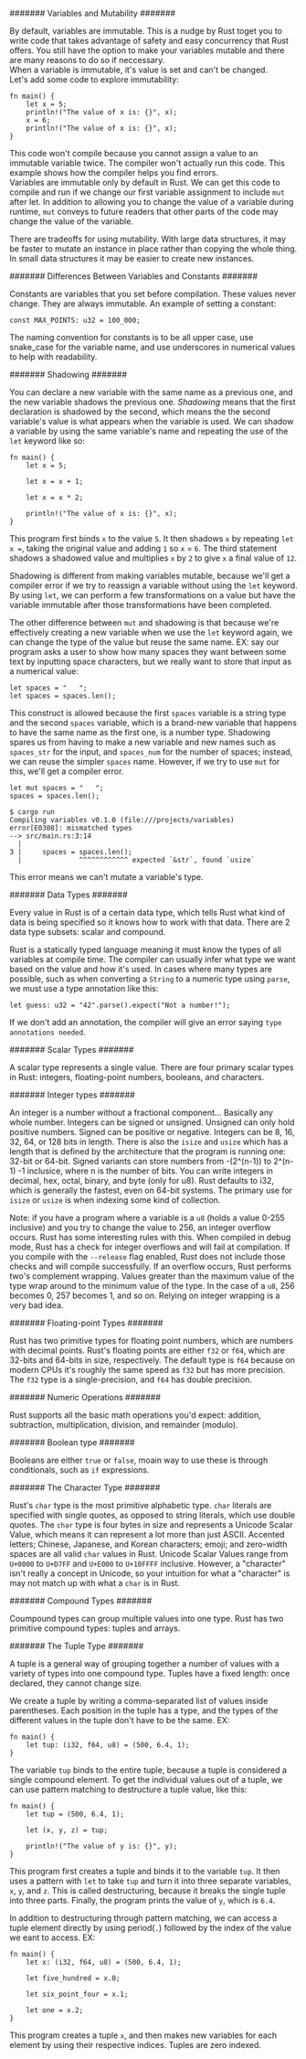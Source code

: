 ####### Variables and Mutability #######  

By default, variables are immutable.  This is a nudge by Rust toget you to write code that takes advantage of safety and easy concurrency that Rust offers.  You still have the option to make your variables mutable and there are many reasons to do so if neccessary.  
When a variable is immutable, it's value is set and can't be changed.  
Let's add some code to explore immutability:  
    
    fn main() {
        let x = 5;
        println!("The value of x is: {}", x);
        x = 6;
        println!("The value of x is: {}", x);
    }

This code won't compile because you cannot assign a value to an immutable variable twice.  The compiler won't actually run this code.  This example shows how the compiler helps you find errors.  
Variables are immutable only by default in Rust.  We can get this code to compile and run if we change our first variable assignment to include `mut` after let.  In addition to allowing you to change the value of a variable during runtime, `mut` conveys to future readers that other parts of the code may change the value of the variable.  

There are tradeoffs for using mutability.  With large data structures, it may be faster to mutate an instance in place rather than copying the whole thing.  In small data structures it may be easier to create new instances.  

####### Differences Between Variables and Constants #######  

Constants are variables that you set before compilation.  These values never change.  They are always immutable.  An example of setting a constant:  

    const MAX_POINTS: u32 = 100_000;  

The naming convention for constants is to be all upper case, use snake_case for the variable name, and use underscores in numerical values to help with readability.  

####### Shadowing #######  

You can declare a new variable with the same name as a previous one, and the new variable shadows the previous one.  *Shadowing* means that the first declaration is shadowed by the second, which means the the second variable's value is what appears when the variable is used.  We can shadow a variable by using the same variable's name and repeating the use of the `let` keyword like so:  

    fn main() {
        let x = 5;

        let x = x + 1;

        let x = x * 2;

        println!("The value of x is: {}", x);
    }  

This program first binds `x` to the value `5`.  It then shadows `x` by repeating `let x =`, taking the original value and adding `1` so `x` = `6`.  The third statement shadows a shadowed value and multiplies `x` by `2` to give `x` a final value of `12`.

Shadowing is different from making variables mutable, because we'll get a compiler error if we try to reassign a variable without using the `let` keyword.  By using `let`, we can perform a few transformations on a value but have the variable immutable after those transformations have been completed.  

The other difference between `mut` and shadowing is that because we're effectively creating a new variable when we use the `let` keyword again, we can change the type of the value but reuse the same name.  EX: say our program asks a user to show how many spaces they want between some text by inputting space characters, but we really want to store that input as a numerical value:  

    let spaces = "   ";
    let spaces = spaces.len();  

This construct is allowed because the first `spaces` variable is a string type and the second `spaces` variable, which is a brand-new variable that happens to have the same name as the first one, is a number type.  Shadowing spares us from having to make a new variable and new names such as `spaces_str` for the input, and `spaces_num` for the number of spaces; instead, we can reuse the simpler `spaces` name.  However, if we try to use `mut` for this, we'll get a compiler error.  

    let mut spaces = "   ";
    spaces = spaces.len();  

    $ cargo run
    Compiling variables v0.1.0 (file:///projects/variables)
    error[E0308]: mismatched types
    --> src/main.rs:3:14
      |
    3 |     spaces = spaces.len();
      |              ^^^^^^^^^^^^ expected `&str`, found `usize`  

This error means we can't mutate a variable's type.  

####### Data Types #######  

Every value in Rust is of a certain data type, which tells Rust what kind of data is being specified so it knows how to work with that data.  There are 2 data type subsets: scalar and compound.  

Rust is a statically typed language meaning it must know the types of all variables at compile time.  The compiler can usually infer what type we want based on the value and how it's used.  In cases where many types are possible, such as when converting a `String` to a numeric type using `parse`, we must use a type annotation like this:  

    let guess: u32 = "42".parse().expect("Not a number!");  

If we don't add an annotation, the compiler will give an error saying `type annotations needed`.  

####### Scalar Types #######  

A scalar type represents a single value.  There are four primary scalar types in Rust: integers, floating-point numbers, booleans, and characters.  

####### Integer types #######  

An integer is a number without a fractional component... Basically any whole number.  Integers can be signed or unsigned.  Unsigned can only hold positive numbers.  Signed can be positive or negative.  Integers can be 8, 16, 32, 64, or 128 bits in length.  There is also the `isize` and `usize` which has a length that is defined by the architecture that the program is running one: 32-bit or 64-bit.  Signed variants can store numbers from -(2^(n-1)) to 2^(n-1) -1 inclusice, where n is the number of bits.  You can write integers in decimal, hex, octal, binary, and byte (only for u8).  Rust defaults to i32, which is generally the fastest, even on 64-bit systems.  The primary use for `isize` or `usize` is when indexing some kind of collection.  

Note: if you have a program where a variable is a `u8` (holds a value 0-255 inclusive) and you try to change the value to 256, an integer overflow occurs.  Rust has some interesting rules with this.  When compiled in debug mode, Rust has a check for integer overflows and will fail at compilation.  If you compile with the `--release` flag enabled, Rust does not include those checks and will compile successfully.  If an overflow occurs, Rust performs two's complement wrapping.  Values greater than the maximum value of the type wrap around to the minimum value of the type.  In the case of a `u8`, 256 becomes 0, 257 becomes 1, and so on.  Relying on integer wrapping is a very bad idea.  

####### Floating-point Types #######  

Rust has two primitive types for floating point numbers, which are numbers with decimal points.  Rust's floating points are either `f32` or `f64`, which are 32-bits and 64-bits in size, respectively.  The default type is `f64` because on modern CPUs it's roughly the same speed as `f32` but has more precision.  The `f32` type is a single-precision, and `f64` has double precision.  

####### Numeric Operations #######  

Rust supports all the basic math operations you'd expect: addition, subtraction, multiplication, division, and remainder (modulo).  

####### Boolean type #######  

Booleans are either `true` or `false`, moain way to use these is through conditionals, such as `if` expressions.  

####### The Character Type #######  

Rust's `char` type is the most primitive alphabetic type.  `char` literals are specified with single quotes, as opposed to string literals, which use double quotes.  The `char` type is four bytes in size and represents a Unicode Scalar Value, which means it can represent a lot more than just ASCII.  Accented letters; Chinese, Japanese, and Korean characters; emoji; and zero-width spaces are all valid `char` values in Rust.  Unicode Scalar Values range from `U+0000` to `U+D7FF` and `U+E000` to `U+10FFFF` inclusive.  However, a "character" isn't really a concept in Unicode, so your intuition for what a "character" is may not match up with what a `char` is in Rust.  

####### Compound Types #######  

Coumpound types can group multiple values into one type.  Rust has two primitive compound types: tuples and arrays.  

####### The Tuple Type #######  

A tuple is a general way of grouping together a number of values with a variety of types into one compound type.  Tuples have a fixed length: once declared, they cannot change size.  

We create a tuple by writing a comma-separated list of values inside parentheses.  Each position in the tuple has a type, and the types of the different values in the tuple don't have to be the same.  EX:  

    fn main() {
        let tup: (i32, f64, u8) = (500, 6.4, 1);
    }  

The variable `tup` binds to the entire tuple, because a tuple is considered a single compound element.  To get the individual values out of a tuple, we can use pattern matching to destructure a tuple value, like this:  

    fn main() {
        let tup = (500, 6.4, 1);

        let (x, y, z) = tup;

        println!("The value of y is: {}", y);
    }  

This program first creates a tuple and binds it to the variable `tup`.  It then uses a pattern with `let` to take `tup` and turn it into three separate variables, `x`, `y`, and `z`.  This is called destructuring, because it breaks the single tuple into three parts.  Finally, the program prints the value of `y`, which is `6.4`.  

In addition to destructuring through pattern matching, we can access a tuple element directly by using period(`.`) followed by the index of the value we eant to access.  EX:  

    fn main() {
        let x: (i32, f64, u8) = (500, 6.4, 1);

        let five_hundred = x.0;

        let six_point_four = x.1;

        let one = x.2;
    }  

This program creates a tuple `x`, and then makes new variables for each element by using their respective indices.  Tuples are zero indexed.